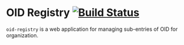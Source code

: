 # OID Registry [![Build Status](https://travis-ci.org/ctit-team/oid-registry.svg?branch=master)](https://travis-ci.org/ctit-team/oid-registry)

`oid-registry` is a web application for managing sub-entries of OID for organization.
